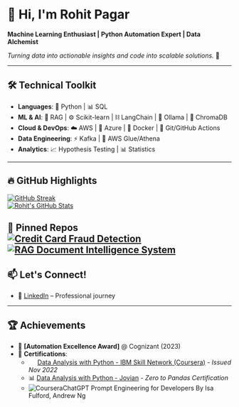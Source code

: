 # 👋 Hi, I'm Rohit Pagar

**Machine Learning Enthusiast | Python Automation Expert | Data Alchemist**  

*Turning data into actionable insights and code into scalable solutions.* 🚀  

---
## 🛠️ **Technical Toolkit**

- **Languages**: 🐍 Python | 📊 SQL  
- **ML & AI**: 🤖 RAG | ⚙️ Scikit-learn | ⛓️ LangChain | 🦙 Ollama | 🎨 ChromaDB  
- **Cloud & DevOps**: ☁️ AWS | 🔷 Azure | 🐳 Docker | 🔄 Git/GitHub Actions  
- **Data Engineering**: ⚡ Kafka | 🔧 AWS Glue/Athena  
- **Analytics**: 📈 Hypothesis Testing | 📊 Statistics  
---
## 🔥 **GitHub Highlights**

[![GitHub Streak](https://streak-stats.demolab.com?user=Rohitpagar18&theme=dark)](https://git.io/streak-stats)  
[![Rohit's GitHub Stats](https://github-readme-stats.vercel.app/api?username=Rohitpagar18&show_icons=true&theme=vision-friendly-dark)](https://github.com/Rohitpagar18)  

📌 **Pinned Repos**  
[![Credit Card Fraud Detection](https://github-readme-stats.vercel.app/api/pin/?username=Rohitpagar18&repo=Credit-Card-Fraud-Detection&theme=tokyonight)](https://github.com/Rohitpagar18/Credit-Card-Fraud-Detection)  
[![RAG Document Intelligence System](https://github-readme-stats.vercel.app/api/pin/?username=Rohitpagar18&repo=pdf-qa-rag-system&theme=nightowl)](https://github.com/Rohitpagar18/pdf-qa-rag-system)  
---

## 📫 **Let's Connect!**

- 💼 [LinkedIn](https://linkedin.com/in/rohitpagar) – Professional journey  

---
## 🏆 **Achievements**

- 🏅 **[Automation Excellence Award]** @ Cognizant (2023)  
- 📜 **Certifications**:  
  - <img src="https://img.icons8.com/color/48/000000/ibm.png" width="16"/> [Data Analysis with Python - IBM Skill Network (Coursera)](https://www.credly.com/badges/cc6f9ba1-3e7d-4007-b94a-c4d66f27c3f8/public_url) *- Issued Nov 2022*  
  - 📊 [Data Analysis with Python - Jovian](https://jovian.ai/certificate/MFQTKNZRGM#dataanalysis) *- Zero to Pandas Certification*
  - ![Coursera](https://img.shields.io/badge/Coursera-0056D2?logo=coursera&logoColor=white)ChatGPT Prompt Engineering for Developers By Isa Fulford, Andrew Ng
